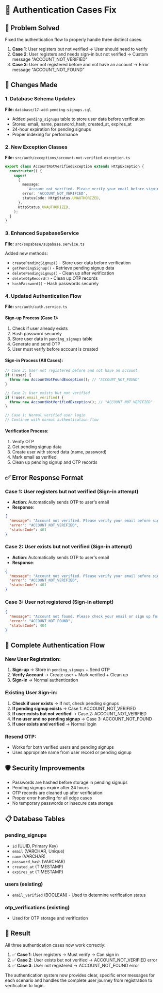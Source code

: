 # 🔐 Authentication Cases Fix

## 🎯 **Problem Solved**

Fixed the authentication flow to properly handle three distinct cases:

1. **Case 1**: User registers but not verified → User should need to verify
2. **Case 2**: User registers and needs sign-in but not verified → Custom message "ACCOUNT_NOT_VERIFIED"
3. **Case 3**: User not registered before and not have an account → Error message "ACCOUNT_NOT_FOUND"

## 🔧 **Changes Made**

### **1. Database Schema Updates**

**File:** `database/17-add-pending-signups.sql`

- Added `pending_signups` table to store user data before verification
- Stores: email, name, password_hash, created_at, expires_at
- 24-hour expiration for pending signups
- Proper indexing for performance

### **2. New Exception Classes**

**File:** `src/auth/exceptions/account-not-verified.exception.ts`

```typescript
export class AccountNotVerifiedException extends HttpException {
  constructor() {
    super(
      {
        message:
          'Account not verified. Please verify your email before signing in.',
        error: 'ACCOUNT_NOT_VERIFIED',
        statusCode: HttpStatus.UNAUTHORIZED,
      },
      HttpStatus.UNAUTHORIZED,
    );
  }
}
```

### **3. Enhanced SupabaseService**

**File:** `src/supabase/supabase.service.ts`

Added new methods:

- `createPendingSignup()` - Store user data before verification
- `getPendingSignup()` - Retrieve pending signup data
- `deletePendingSignup()` - Clean up after verification
- `deleteOtpRecord()` - Clean up OTP records
- `hashPassword()` - Hash passwords securely

### **4. Updated Authentication Flow**

**File:** `src/auth/auth.service.ts`

#### **Sign-up Process (Case 1):**

1. Check if user already exists
2. Hash password securely
3. Store user data in `pending_signups` table
4. Generate and send OTP
5. User must verify before account is created

#### **Sign-in Process (All Cases):**

```typescript
// Case 3: User not registered before and not have an account
if (!user) {
  throw new AccountNotFoundException(); // "ACCOUNT_NOT_FOUND"
}

// Case 2: User exists but not verified
if (!user.email_verified) {
  throw new AccountNotVerifiedException(); // "ACCOUNT_NOT_VERIFIED"
}

// Case 1: Normal verified user login
// Continue with normal authentication flow
```

#### **Verification Process:**

1. Verify OTP
2. Get pending signup data
3. Create user with stored data (name, password)
4. Mark email as verified
5. Clean up pending signup and OTP records

## ✅ **Error Response Format**

### **Case 1: User registers but not verified (Sign-in attempt)**
- **Action**: Automatically sends OTP to user's email
- **Response**: 
```json
{
  "message": "Account not verified. Please verify your email before signing in.",
  "error": "ACCOUNT_NOT_VERIFIED",
  "statusCode": 401
}
```

### **Case 2: User exists but not verified (Sign-in attempt)**
- **Action**: Automatically sends OTP to user's email
- **Response**: 
```json
{
  "message": "Account not verified. Please verify your email before signing in.",
  "error": "ACCOUNT_NOT_VERIFIED",
  "statusCode": 401
}
```

### **Case 3: User not registered (Sign-in attempt)**

```json
{
  "message": "Account not found. Please check your email or sign up for a new account.",
  "error": "ACCOUNT_NOT_FOUND",
  "statusCode": 404
}
```

## 🔄 **Complete Authentication Flow**

### **New User Registration:**

1. **Sign-up** → Store in `pending_signups` + Send OTP
2. **Verify Account** → Create user + Mark verified + Clean up
3. **Sign-in** → Normal authentication

### **Existing User Sign-in:**

1. **Check if user exists** → If not, check pending signups
2. **If pending signup exists** → Case 1: ACCOUNT_NOT_VERIFIED
3. **If user exists but not verified** → Case 2: ACCOUNT_NOT_VERIFIED
4. **If no user and no pending signup** → Case 3: ACCOUNT_NOT_FOUND
5. **If user exists and verified** → Normal login

### **Resend OTP:**

- Works for both verified users and pending signups
- Uses appropriate name from user record or pending signup

## 🛡️ **Security Improvements**

- Passwords are hashed before storage in pending signups
- Pending signups expire after 24 hours
- OTP records are cleaned up after verification
- Proper error handling for all edge cases
- No temporary passwords or insecure data storage

## 📋 **Database Tables**

### **pending_signups**

- `id` (UUID, Primary Key)
- `email` (VARCHAR, Unique)
- `name` (VARCHAR)
- `password_hash` (VARCHAR)
- `created_at` (TIMESTAMP)
- `expires_at` (TIMESTAMP)

### **users** (existing)

- `email_verified` (BOOLEAN) - Used to determine verification status

### **otp_verifications** (existing)

- Used for OTP storage and verification

## 🎉 **Result**

All three authentication cases now work correctly:

1. ✅ **Case 1**: User registers → Must verify → Can sign in
2. ✅ **Case 2**: User exists but not verified → ACCOUNT_NOT_VERIFIED error
3. ✅ **Case 3**: User not registered → ACCOUNT_NOT_FOUND error

The authentication system now provides clear, specific error messages for each scenario and handles the complete user journey from registration to verification to login.
